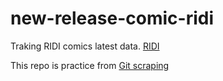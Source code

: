 # new-release-comic-ridi

Traking RIDI comics latest data. [RIDI](https://ridibooks.com/new-releases/comic?type=single&rent=n&adult=n&adult_exclude=y)

This repo is practice from [Git scraping](https://simonwillison.net/2020/Oct/9/git-scraping/)
